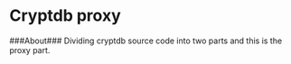 Cryptdb proxy
==============
###About###
Dividing cryptdb source code into two parts and this is the proxy part.
